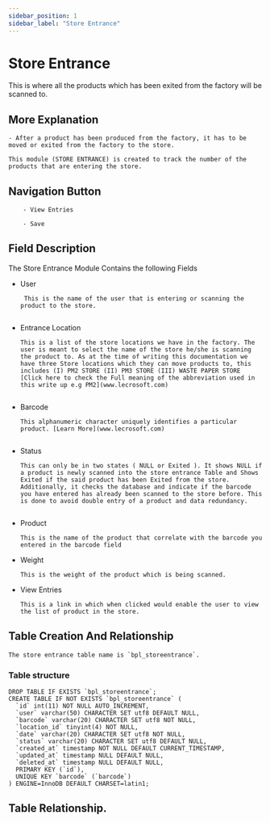 ```yaml
---
sidebar_position: 1
sidebar_label: "Store Entrance"
---
```


# Store Entrance

This is where all the products which has been exited from the factory will be scanned to.


## More Explanation
```
- After a product has been produced from the factory, it has to be moved or exited from the factory to the store.  

This module (STORE ENTRANCE) is created to track the number of the products that are entering the store.
```

## Navigation Button

```
    - View Entries

    - Save

```

## Field Description

The Store Entrance Module Contains the following Fields

- User
   ````
    This is the name of the user that is entering or scanning the product to the store.  
    
    ````
- Entrance Location
    ````
    This is a list of the store locations we have in the factory. The user is meant to select the name of the store he/she is scanning the product to. As at the time of writing this documentation we have three Store locations which they can move products to, this includes (I) PM2 STORE (II) PM3 STORE (III) WASTE PAPER STORE [Click here to check the Full meaning of the abbreviation used in this write up e.g PM2](www.lecrosoft.com)  
        
    ````
- Barcode
    ````
    This alphanumeric character uniquely identifies a particular product. [Learn More](www.lecrosoft.com)
            
    ````
- Status
    ````
    This can only be in two states ( NULL or Exited ). It shows NULL if a product is newly scanned into the store entrance Table and Shows Exited if the said product has been Exited from the store.
    Additionally, it checks the database and indicate if the barcode you have entered has already been scanned to the store before. This is done to avoid double entry of a product and data redundancy.
            
    ````
- Product
    ````
    This is the name of the product that correlate with the barcode you entered in the barcode field
    ````
- Weight
    ````
    This is the weight of the product which is being scanned.

    ````
- View Entries
    ````
    This is a link in which when clicked would enable the user to view the list of product in the store.

    ````

## Table Creation And Relationship

    The store entrance table name is `bpl_storeentrance`.

### Table structure

```
DROP TABLE IF EXISTS `bpl_storeentrance`;
CREATE TABLE IF NOT EXISTS `bpl_storeentrance` (
  `id` int(11) NOT NULL AUTO_INCREMENT,
  `user` varchar(50) CHARACTER SET utf8 DEFAULT NULL,
  `barcode` varchar(20) CHARACTER SET utf8 NOT NULL,
  `location_id` tinyint(4) NOT NULL,
  `date` varchar(20) CHARACTER SET utf8 NOT NULL,
  `status` varchar(20) CHARACTER SET utf8 DEFAULT NULL,
  `created_at` timestamp NOT NULL DEFAULT CURRENT_TIMESTAMP,
  `updated_at` timestamp NULL DEFAULT NULL,
  `deleted_at` timestamp NULL DEFAULT NULL,
  PRIMARY KEY (`id`),
  UNIQUE KEY `barcode` (`barcode`)
) ENGINE=InnoDB DEFAULT CHARSET=latin1;

```

## Table Relationship.



    